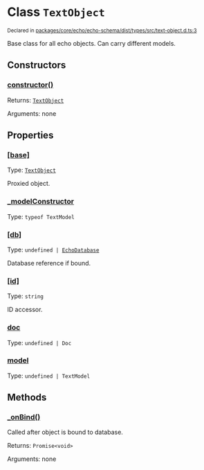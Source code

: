 # Class `TextObject`
<sub>Declared in [packages/core/echo/echo-schema/dist/types/src/text-object.d.ts:3]()</sub>


Base class for all echo objects.
Can carry different models.

## Constructors
### [constructor()]()


Returns: <code>[TextObject](/api/@dxos/react-client/classes/TextObject)</code>

Arguments: none

## Properties
### [[base]]()
Type: <code>[TextObject](/api/@dxos/react-client/classes/TextObject)</code>

Proxied object.
### [_modelConstructor]()
Type: <code>typeof TextModel</code>
### [[db]]()
Type: <code>undefined | [EchoDatabase](/api/@dxos/react-client/classes/EchoDatabase)</code>

Database reference if bound.
### [[id]]()
Type: <code>string</code>

ID accessor.
### [doc]()
Type: <code>undefined | Doc</code>
### [model]()
Type: <code>undefined | TextModel</code>

## Methods
### [_onBind()]()


Called after object is bound to database.

Returns: <code>Promise&lt;void&gt;</code>

Arguments: none
